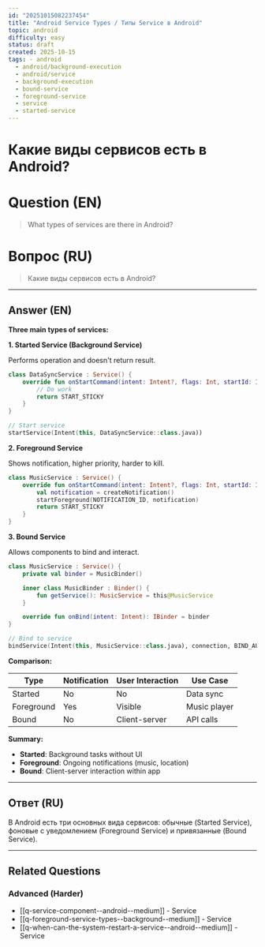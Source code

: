 ```yaml
---
id: "20251015082237454"
title: "Android Service Types / Типы Service в Android"
topic: android
difficulty: easy
status: draft
created: 2025-10-15
tags: - android
  - android/background-execution
  - android/service
  - background-execution
  - bound-service
  - foreground-service
  - service
  - started-service
---
```

# Какие виды сервисов есть в Android?

# Question (EN)
> What types of services are there in Android?

# Вопрос (RU)
> Какие виды сервисов есть в Android?

---

## Answer (EN)

**Three main types of services:**

**1. Started Service (Background Service)**

Performs operation and doesn't return result.

```kotlin
class DataSyncService : Service() {
    override fun onStartCommand(intent: Intent?, flags: Int, startId: Int): Int {
        // Do work
        return START_STICKY
    }
}

// Start service
startService(Intent(this, DataSyncService::class.java))
```

**2. Foreground Service**

Shows notification, higher priority, harder to kill.

```kotlin
class MusicService : Service() {
    override fun onStartCommand(intent: Intent?, flags: Int, startId: Int): Int {
        val notification = createNotification()
        startForeground(NOTIFICATION_ID, notification)
        return START_STICKY
    }
}
```

**3. Bound Service**

Allows components to bind and interact.

```kotlin
class MusicService : Service() {
    private val binder = MusicBinder()

    inner class MusicBinder : Binder() {
        fun getService(): MusicService = this@MusicService
    }

    override fun onBind(intent: Intent): IBinder = binder
}

// Bind to service
bindService(Intent(this, MusicService::class.java), connection, BIND_AUTO_CREATE)
```

**Comparison:**

| Type | Notification | User Interaction | Use Case |
|------|--------------|------------------|----------|
| Started | No | No | Data sync |
| Foreground | Yes | Visible | Music player |
| Bound | No | Client-server | API calls |

**Summary:**

- **Started**: Background tasks without UI
- **Foreground**: Ongoing notifications (music, location)
- **Bound**: Client-server interaction within app

---

## Ответ (RU)

В Android есть три основных вида сервисов: обычные (Started Service), фоновые с уведомлением (Foreground Service) и привязанные (Bound Service).


---

## Related Questions

### Advanced (Harder)
- [[q-service-component--android--medium]] - Service
- [[q-foreground-service-types--background--medium]] - Service
- [[q-when-can-the-system-restart-a-service--android--medium]] - Service
